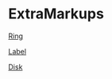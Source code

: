 # ExtraMarkups

[Ring](https://github.com/chir-set/ExtraMarkups/tree/main/Ring/)

[Label](https://github.com/chir-set/ExtraMarkups/tree/main/Label/)

[Disk](https://github.com/chir-set/ExtraMarkups/tree/main/Disk/)





